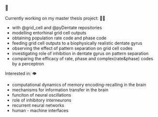 ###  👋


<!--
**barisckuru/barisckuru** is a ✨ _special_ ✨ repository because its `README.md` (this file) appears on your GitHub profile.

--> 

Currently working on my master thesis project: ✍🏽
- with @grid_cell and @pyDentate repositories
- modelling entorhinal grid cell outputs
- obtaining population rate code and phase code
- feeding grid cell outputs to a biophysically realistic dentate gyrus
- observing the effect of pattern separation on grid cell codes
- investigating role of inhibition in dentate gyrus on pattern separation
- comparing the efficacy of rate, phase and complex(rate&phase) codes by a perceptron

Interested in: 👁
- computational dynamics of memory encoding-recalling in the brain
- mechanisms for information transfer in the brain
- funciton of neural oscillations
- role of inhibitory interneurons
- recurrent neural networks
- human - machine interfaces


